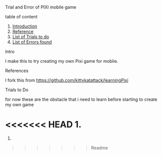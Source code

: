 Trial and Error of PIXI mobile game

table of content

1. [Introduction](#introduction)
2. [Reference](#reference)
3. [List of Trials to do](#trials)
4. [List of Errors found](#errors)

<a id='introduction'/>
Intro

I make this to try creating my own Pixi game for moblie.


<a id='reference'/>
References

I fork this from https://github.com/kittykatattack/learningPixi

<a id='trials'/>
Trials to Do

for now these are the obstacle that i need to learn before starting to create my own game

<<<<<<< HEAD
1.
=======
1. 
>>>>>>> Readme
